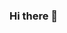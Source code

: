 ### Hi there 👋

<!--
**awhizzy/awhizzy** is a ✨ _special_ ✨ repository because its `README.md` (this file) appears on your GitHub profile.

Here are some ideas to get you started:

- 🔭 I’m currently working on data analytics
- 🌱 I’m currently learning github
- 👯 I’m looking to collaborate on new ideas
- 🤔 I’m looking for help with programming 
- 💬 Ask me about data
- 📫 How to reach me: olawale.xeyi@gmail.com
- 😄 Pronouns: He
- ⚡ Fun fact: keep going
-->
